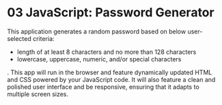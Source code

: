 # 03 JavaScript: Password Generator

This application generates a random password based on below user-selected criteria:
* length of at least 8 characters and no more than 128 characters
* lowercase, uppercase, numeric, and/or special characters

. This app will run in the browser and feature dynamically updated HTML and CSS powered by your JavaScript code. It will also feature a clean and polished user interface and be responsive, ensuring that it adapts to multiple screen sizes.


